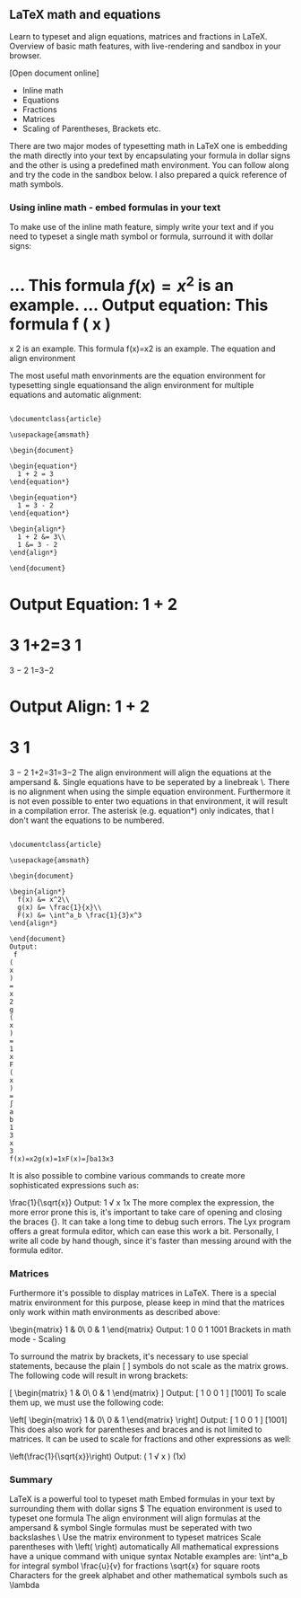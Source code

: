 ## LaTeX math and equations
Learn to typeset and align equations, matrices and fractions in LaTeX. Overview of basic math features, with live-rendering and sandbox in your browser.



 
[Open document online]

* Inline math
* Equations
* Fractions
* Matrices
* Scaling of Parentheses, Brackets etc.

There are two major modes of typesetting math in LaTeX one is embedding the math directly into your text by encapsulating your formula in dollar signs and the other is using a predefined math environment. You can follow along and try the code in the sandbox below. I also prepared a quick reference of math symbols.

### Using inline math - embed formulas in your text

To make use of the inline math feature, simply write your text and if you need to typeset a single math symbol or formula, surround it with dollar signs:

...
This formula $f(x) = x^2$ is an example.
...
Output equation: 
This formula 
f
(
x
)
=
x
2
 is an example.
This formula f(x)=x2 is an example.
The equation and align environment

The most useful math envorinments are the equation environment for typesetting single equationsand the align environment for multiple equations and automatic alignment:
<pre><code>
\documentclass{article}

\usepackage{amsmath}

\begin{document}

\begin{equation*}
  1 + 2 = 3 
\end{equation*}

\begin{equation*}
  1 = 3 - 2
\end{equation*}

\begin{align*}
  1 + 2 &= 3\\
  1 &= 3 - 2
\end{align*}

\end{document}
</code></pre>
Output Equation:
 1
+
2
=
3
1+2=3
 1
=
3
−
2
1=3−2

Output Align:
 1
+
2
=
3
1
=
3
−
2
1+2=31=3−2
The align environment will align the equations at the ampersand &. Single equations have to be seperated by a linebreak \\. There is no alignment when using the simple equation environment. Furthermore it is not even possible to enter two equations in that environment, it will result in a compilation error. The asterisk (e.g. equation*) only indicates, that I don't want the equations to be numbered.

<pre><code>
\documentclass{article}

\usepackage{amsmath}

\begin{document}

\begin{align*}
  f(x) &= x^2\\
  g(x) &= \frac{1}{x}\\
  F(x) &= \int^a_b \frac{1}{3}x^3
\end{align*}

\end{document}
Output:
 f
(
x
)
=
x
2
g
(
x
)
=
1
x
F
(
x
)
=
∫
a
b
1
3
x
3
f(x)=x2g(x)=1xF(x)=∫ba13x3
</code></pre>
It is also possible to combine various commands to create more sophisticated expressions such as:

\frac{1}{\sqrt{x}}
Output: 
1
√
x
1x
The more complex the expression, the more error prone this is, it's important to take care of opening and closing the braces {}. It can take a long time to debug such errors. The Lyx program offers a great formula editor, which can ease this work a bit. Personally, I write all code by hand though, since it's faster than messing around with the formula editor.

### Matrices

Furthermore it's possible to display matrices in LaTeX. There is a special matrix environment for this purpose, please keep in mind that the matrices only work within math environments as described above:

\begin{matrix}
1 & 0\\
0 & 1
\end{matrix}
Output: 
1
0
0
1
1001
Brackets in math mode - Scaling

To surround the matrix by brackets, it's necessary to use special statements, because the plain [ ] symbols do not scale as the matrix grows. The following code will result in wrong brackets:

[
\begin{matrix}
1 & 0\\
0 & 1
\end{matrix}
]
Output: 
[
1
0
0
1
]
[1001]
To scale them up, we must use the following code:

\left[
\begin{matrix}
1 & 0\\
0 & 1
\end{matrix}
\right]
Output: 
[
1
0
0
1
]
[1001]
This does also work for parentheses and braces and is not limited to matrices. It can be used to scale for fractions and other expressions as well:

\left(\frac{1}{\sqrt{x}}\right)
Output: 
(
1
√
x
)
(1x)

### Summary

LaTeX is a powerful tool to typeset math
Embed formulas in your text by surrounding them with dollar signs $
The equation environment is used to typeset one formula
The align environment will align formulas at the ampersand & symbol
Single formulas must be seperated with two backslashes \\
Use the matrix environment to typeset matrices
Scale parentheses with \left( \right) automatically
All mathematical expressions have a unique command with unique syntax
Notable examples are:
\int^a_b for integral symbol
\frac{u}{v} for fractions
\sqrt{x} for square roots
Characters for the greek alphabet and other mathematical symbols such as \lambda
